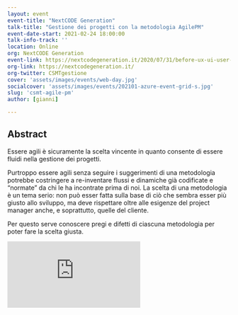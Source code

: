 ```yaml
---
layout: event
event-title: "NextCODE Generation"
talk-title: "Gestione dei progetti con la metodologia AgilePM"
event-date-start: 2021-02-24 18:00:00
talk-info-track: ''
location: Online
org: NextCODE Generation
event-link: https://nextcodegeneration.it/2020/07/31/before-ux-ui-user-ich-online-23-settembre-ore-1800/
org-link: https://nextcodegeneration.it/
org-twitter: CSMTgestione
cover: 'assets/images/events/web-day.jpg'
socialcover: 'assets/images/events/202101-azure-event-grid-s.jpg'
slug: 'csmt-agile-pm'
author: [gianni]

---
```

## Abstract
Essere agili è sicuramente la scelta vincente in quanto consente di essere fluidi nella gestione dei progetti. 

Purtroppo essere agili senza seguire i suggerimenti di una metodologia potrebbe costringere a re-inventare flussi e dinamiche già codificate e “normate” da chi le ha incontrate prima di noi. La scelta di una metodologia è un tema serio: non può esser fatta sulla base di ciò che sembra esser più giusto allo sviluppo, ma deve rispettare oltre alle esigenze del project manager anche, e soprattutto, quelle del cliente. 

Per questo serve conoscere pregi e difetti di ciascuna metodologia per poter fare la scelta giusta.

<div class="video">
<div class="responsive-iframe-container-16">
<iframe class="responsive-iframe" src="https://www.youtube.com/embed/b4lFvMSk0aQ" frameborder="0" allow="accelerometer; autoplay; clipboard-write; encrypted-media; gyroscope; picture-in-picture" allowfullscreen></iframe>
</div>
</div>